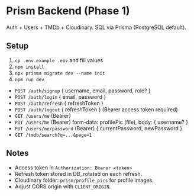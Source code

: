 # Prism Backend (Phase 1)

Auth + Users + TMDb + Cloudinary. SQL via Prisma (PostgreSQL default).

## Setup
1. `cp .env.example .env` and fill values
2. `npm install`
3. `npx prisma migrate dev --name init`
4. `npm run dev`

- `POST /auth/signup` { username, email, password, role? }
- `POST /auth/login` { email, password }
- `POST /auth/refresh` { refreshToken }
- `POST /auth/logout` { refreshToken } (Bearer access token required)
- `GET /users/me` (Bearer)
- `PUT /users/me` (Bearer) form-data: profilePic (file), body: { username? }
- `PUT /users/me/password` (Bearer) { currentPassword, newPassword }
- `GET /tmdb/search?q=...&page=1`

## Notes
- Access token in `Authorization: Bearer <token>`
- Refresh token stored in DB, rotated on each refresh.
- Cloudinary folder: `prism/profile_pics` for profile images.
- Adjust CORS origin with `CLIENT_ORIGIN`.
